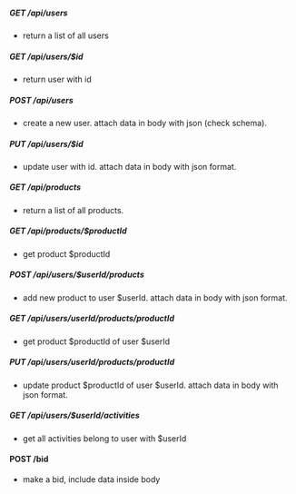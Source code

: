 ##### GET /api/users
- return a list of all users

##### GET /api/users/$id
- return user with id

##### POST /api/users
- create a new user. attach data in body with json (check schema).

##### PUT /api/users/$id
- update user with id. attach data in body with json format.

##### GET /api/products
- return a list of all products.

##### GET /api/products/$productId
- get product $productId 

##### POST /api/users/$userId/products
- add new product to user $userId. attach data in body with json format.

##### GET /api/users/$userId/products/$productId
- get product $productId of user $userId

##### PUT /api/users/$userId/products/$productId
- update product $productId of user $userId. attach data in body with json format.

##### GET /api/users/$userId/activities
- get all activities belong to user with $userId

#### POST /bid
-  make a bid, include data inside body
